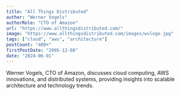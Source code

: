 ```yaml
---
title: "All Things Distributed"
author: "Werner Vogels"
authorRole: "CTO of Amazon"
url: "https://www.allthingsdistributed.com/"
image: "https://www.allthingsdistributed.com/images/wvlogo.jpg"
tags: ["cloud", "aws", "architecture"]
postCount: "400+"
firstPostDate: "2005-12-08"
date: "2024-06-01"
---
```


Werner Vogels, CTO of Amazon, discusses cloud computing, AWS innovations, and distributed systems, providing insights into scalable architecture and technology trends.
